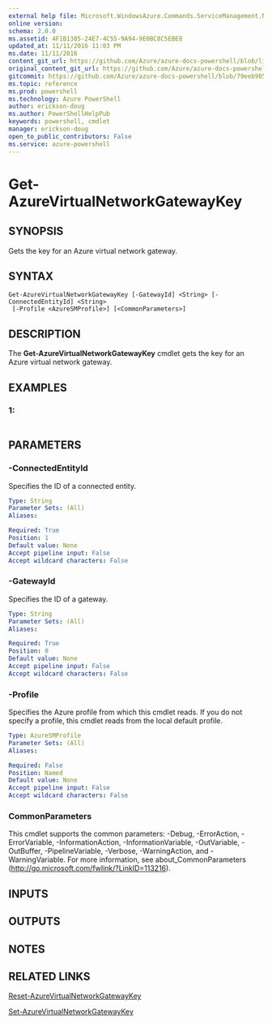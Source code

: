 ```yaml
---
external help file: Microsoft.WindowsAzure.Commands.ServiceManagement.Network.dll-Help.xml
online version: 
schema: 2.0.0
ms.assetid: 4F1B1385-24E7-4C55-9A94-9E0BC8C5EBE8
updated_at: 11/11/2016 11:03 PM
ms.date: 11/11/2016
content_git_url: https://github.com/Azure/azure-docs-powershell/blob/live/azureps-cmdlets-docs/ServiceManagement/Azure.Networking/v1.6.1/Get-AzureVirtualNetworkGatewayKey.md
original_content_git_url: https://github.com/Azure/azure-docs-powershell/blob/live/azureps-cmdlets-docs/ServiceManagement/Azure.Networking/v1.6.1/Get-AzureVirtualNetworkGatewayKey.md
gitcommit: https://github.com/Azure/azure-docs-powershell/blob/79eeb985ea480979357fb4695832a0c3d29a48bf/azureps-cmdlets-docs/ServiceManagement/Azure.Networking/v1.6.1/Get-AzureVirtualNetworkGatewayKey.md
ms.topic: reference
ms.prod: powershell
ms.technology: Azure PowerShell
author: erickson-doug
ms.author: PowerShellHelpPub
keywords: powershell, cmdlet
manager: erickson-doug
open_to_public_contributors: False
ms.service: azure-powershell
---
```


# Get-AzureVirtualNetworkGatewayKey

## SYNOPSIS
Gets the key for an Azure virtual network gateway.

## SYNTAX

```
Get-AzureVirtualNetworkGatewayKey [-GatewayId] <String> [-ConnectedEntityId] <String>
 [-Profile <AzureSMProfile>] [<CommonParameters>]
```

## DESCRIPTION
The **Get-AzureVirtualNetworkGatewayKey** cmdlet gets the key for an Azure virtual network gateway.

## EXAMPLES

### 1:
```

```

## PARAMETERS

### -ConnectedEntityId
Specifies the ID of a connected entity.

```yaml
Type: String
Parameter Sets: (All)
Aliases: 

Required: True
Position: 1
Default value: None
Accept pipeline input: False
Accept wildcard characters: False
```

### -GatewayId
Specifies the ID of a gateway.

```yaml
Type: String
Parameter Sets: (All)
Aliases: 

Required: True
Position: 0
Default value: None
Accept pipeline input: False
Accept wildcard characters: False
```

### -Profile
Specifies the Azure profile from which this cmdlet reads. 
If you do not specify a profile, this cmdlet reads from the local default profile.

```yaml
Type: AzureSMProfile
Parameter Sets: (All)
Aliases: 

Required: False
Position: Named
Default value: None
Accept pipeline input: False
Accept wildcard characters: False
```

### CommonParameters
This cmdlet supports the common parameters: -Debug, -ErrorAction, -ErrorVariable, -InformationAction, -InformationVariable, -OutVariable, -OutBuffer, -PipelineVariable, -Verbose, -WarningAction, and -WarningVariable. For more information, see about_CommonParameters (http://go.microsoft.com/fwlink/?LinkID=113216).

## INPUTS

## OUTPUTS

## NOTES

## RELATED LINKS

[Reset-AzureVirtualNetworkGatewayKey](xref:ServiceManagement/Azure.Networking/v1.6.1/Reset-AzureVirtualNetworkGatewayKey.md)

[Set-AzureVirtualNetworkGatewayKey](xref:ServiceManagement/Azure.Networking/v1.6.1/Set-AzureVirtualNetworkGatewayKey.md)


